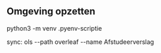 ## Omgeving opzetten

python3 -m venv .pyenv-scriptie

sync: ols --path overleaf --name Afstudeerverslag